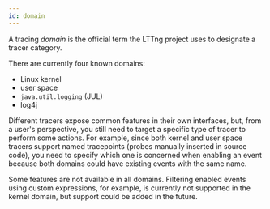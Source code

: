 ```yaml
---
id: domain
---
```


A tracing _domain_ is the official term the LTTng project uses to
designate a tracer category.

There are currently four known domains:

  * Linux kernel
  * user space
  * `java.util.logging` (JUL)
  * log4j

Different tracers expose common features in their own interfaces, but,
from a user's perspective, you still need to target a specific type of
tracer to perform some actions. For example, since both kernel and user
space tracers support named tracepoints (probes manually inserted in
source code), you need to specify which one is concerned when enabling
an event because both domains could have existing events with the same
name.

Some features are not available in all domains. Filtering enabled
events using custom expressions, for example, is currently not
supported in the kernel domain, but support could be added in the
future.
